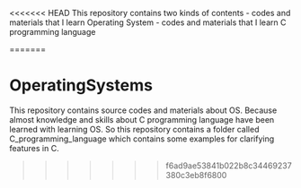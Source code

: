 <<<<<<< HEAD
This repository contains two kinds of contents
    - codes and materials that I learn Operating System
    - codes and materials that I learn C programming language

=======
# OperatingSystems
This repository contains source codes and materials about OS.
Because almost knowledge and skills about C programming language have been learned with learning OS. So this repository contains a folder
called C_programming_language which contains some examples for clarifying features in C.
>>>>>>> f6ad9ae53841b022b8c34469237380c3eb8f6800
